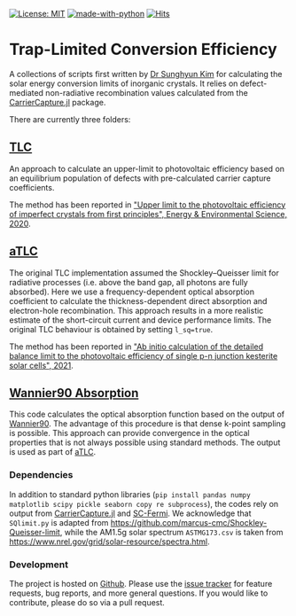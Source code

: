 [![License: MIT](https://img.shields.io/badge/License-MIT-yellow.svg)](https://opensource.org/licenses/MIT)
[![made-with-python](https://img.shields.io/badge/Made%20with-Python-1f425f.svg)](https://www.python.org/)
[![Hits](https://hits.seeyoufarm.com/api/count/incr/badge.svg?url=https%3A%2F%2Fgithub.com%2FWMD-group%2FTrapLimitedConversion&count_bg=%2379C83D&title_bg=%23555555&icon=&icon_color=%23E7E7E7&title=hits&edge_flat=false)](https://hits.seeyoufarm.com)

# Trap-Limited Conversion Efficiency

A collections of scripts first written by [Dr Sunghyun Kim](https://frssp.github.io) for calculating the solar energy conversion limits of inorganic crystals. It relies on defect-mediated non-radiative recombination values calculated from the [CarrierCapture.jl](https://github.com/WMD-group/CarrierCapture.jl) package. 

There are currently three folders:

## [TLC](tlc)

An approach to calculate an upper-limit to photovoltaic efficiency based on an equilibrium population of defects with pre-calculated carrier capture coefficients. 

The method has been reported in ["Upper limit to the photovoltaic efficiency of imperfect crystals from first principles", Energy & Environmental Science, 2020](https://pubs.rsc.org/en/content/articlelanding/2020/ee/d0ee00291g).

## [aTLC](atlc)

The original TLC implementation assumed the Shockley–Queisser limit for radiative processes (i.e. above the band gap, all photons are fully absorbed). Here we use a frequency-dependent optical absorption coefficient to calculate the thickness-dependent direct absorption and electron-hole recombination. This approach results in a more realistic estimate of the short-circuit current and device performance limits. The original TLC behaviour is obtained by setting `l_sq=true`. 

The method has been reported in ["Ab initio calculation of the detailed balance limit to the photovoltaic efficiency of single p-n junction kesterite solar cells", 2021]().

## [Wannier90 Absorption](wannier90-absorption)

This code calculates the optical absorption function based on the output of [Wannier90](http://www.wannier.org). The advantage of this procedure is that dense k-point sampling is possible. This approach can provide convergence in the optical properties that is not always possible using standard methods. The output is used as part of [aTLC](atlc).

### Dependencies 

In addition to standard python libraries (`pip install pandas numpy matplotlib scipy pickle seaborn copy re subprocess`), the codes rely on output from [CarrierCapture.jl](https://github.com/WMD-group/CarrierCapture.jl) and [SC-Fermi](https://github.com/jbuckeridge/sc-fermi). We acknowledge that `SQlimit.py` is adapted from https://github.com/marcus-cmc/Shockley-Queisser-limit, while the AM1.5g solar spectrum `ASTMG173.csv` is taken from https://www.nrel.gov/grid/solar-resource/spectra.html. 

### Development

The project is hosted on [Github](https://github.com/WMD-group/traplimitedconversion). Please use the [issue tracker](https://github.com/WMD-group/carriercapture/issues/) for feature requests, bug reports, and more general questions. If you would like to contribute, please do so via a pull request.




